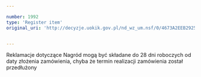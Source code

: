 ```yaml
---

number: 1992
type: 'Register item'
original_uri: 'http://decyzje.uokik.gov.pl/nd_wz_um.nsf/0/4673A2EEB29251A2C125778800399087?OpenDocument'


---
```


Reklamacje dotyczące Nagród mogą być składane do 28 dni roboczych od daty złożenia zamówienia, chyba że termin realizacji zamówienia został przedłużony

